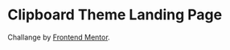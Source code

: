 # Clipboard Theme Landing Page
Challange by [Frontend Mentor](https://www.frontendmentor.io/challenges).
